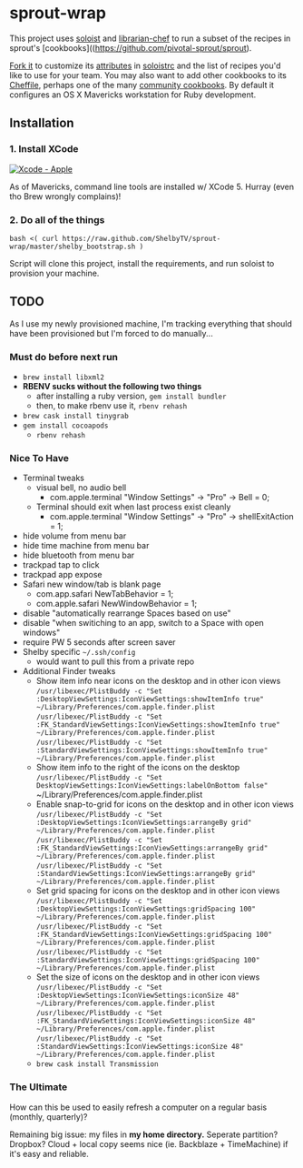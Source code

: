# sprout-wrap

This project uses [soloist](https://github.com/mkocher/soloist) and [librarian-chef](https://github.com/applicationsonline/librarian-chef)
to run a subset of the recipes in sprout's [cookbooks]((https://github.com/pivotal-sprout/sprout).

[Fork it](https://github.com/pivotal-sprout/sprout-wrap/fork) to 
customize its [attributes](http://docs.opscode.com/chef_overview_attributes.html) in [soloistrc](/soloistrc) and the list of recipes 
you'd like to use for your team. You may also want to add other cookbooks to its [Cheffile](/Cheffile), perhaps one 
of the many [community cookbooks](http://community.opscode.com/cookbooks). By default it configures an OS X 
Mavericks workstation for Ruby development.

## Installation

### 1. Install XCode

[![Xcode - Apple](http://r.mzstatic.com/images/web/linkmaker/badge_macappstore-lrg.gif)](https://itunes.apple.com/us/app/xcode/id497799835?mt=12&uo=4)

As of Mavericks, command line tools are installed w/ XCode 5.  Hurray (even tho Brew wrongly complains)!

### 2. Do all of the things
  
  `bash <( curl https://raw.github.com/ShelbyTV/sprout-wrap/master/shelby_bootstrap.sh )`
  
  Script will clone this project, install the requirements, and run soloist to provision your machine.

## TODO

As I use my newly provisioned machine, I'm tracking everything that should have been provisioned but I'm forced to do manually...

### Must do before next run
* `brew install libxml2`
* **RBENV sucks without the following two things**
  * after installing a ruby version, `gem install bundler`
  * then, to make rbenv use it, `rbenv rehash`
* `brew cask install tinygrab` 
* `gem install cocoapods`
  * `rbenv rehash`
 

### Nice To Have
* Terminal tweaks
  * visual bell, no audio bell
    * com.apple.terminal "Window Settings" -> "Pro" -> Bell = 0;
  * Terminal should exit when last process exist cleanly
    * com.apple.terminal "Window Settings" -> "Pro" -> shellExitAction = 1;
* hide volume from menu bar
* hide time machine from menu bar
* hide bluetooth from menu bar
* trackpad tap to click
* trackpad app expose
* Safari new window/tab is blank page
  * com.app.safari NewTabBehavior = 1;
  * com.apple.safari NewWindowBehavior = 1;
* disable "automatically rearrange Spaces based on use"
* disable "when switiching to an app, switch to a Space with open windows"
* require PW 5 seconds after screen saver
* Shelby specific `~/.ssh/config`
  * would want to pull this from a private repo
* Additional Finder tweaks
  * Show item info near icons on the desktop and in other icon views
`/usr/libexec/PlistBuddy -c "Set :DesktopViewSettings:IconViewSettings:showItemInfo true" ~/Library/Preferences/com.apple.finder.plist`
`/usr/libexec/PlistBuddy -c "Set :FK_StandardViewSettings:IconViewSettings:showItemInfo true" ~/Library/Preferences/com.apple.finder.plist`
`/usr/libexec/PlistBuddy -c "Set :StandardViewSettings:IconViewSettings:showItemInfo true" ~/Library/Preferences/com.apple.finder.plist`
  * Show item info to the right of the icons on the desktop
`/usr/libexec/PlistBuddy -c "Set DesktopViewSettings:IconViewSettings:labelOnBottom false"` ~/Library/Preferences/com.apple.finder.plist
  * Enable snap-to-grid for icons on the desktop and in other icon views
`/usr/libexec/PlistBuddy -c "Set :DesktopViewSettings:IconViewSettings:arrangeBy grid" ~/Library/Preferences/com.apple.finder.plist`
`/usr/libexec/PlistBuddy -c "Set :FK_StandardViewSettings:IconViewSettings:arrangeBy grid" ~/Library/Preferences/com.apple.finder.plist`
`/usr/libexec/PlistBuddy -c "Set :StandardViewSettings:IconViewSettings:arrangeBy grid" ~/Library/Preferences/com.apple.finder.plist`
  * Set grid spacing for icons on the desktop and in other icon views
`/usr/libexec/PlistBuddy -c "Set :DesktopViewSettings:IconViewSettings:gridSpacing 100" ~/Library/Preferences/com.apple.finder.plist`
`/usr/libexec/PlistBuddy -c "Set :FK_StandardViewSettings:IconViewSettings:gridSpacing 100" ~/Library/Preferences/com.apple.finder.plist`
`/usr/libexec/PlistBuddy -c "Set :StandardViewSettings:IconViewSettings:gridSpacing 100" ~/Library/Preferences/com.apple.finder.plist`
  * Set the size of icons on the desktop and in other icon views
`/usr/libexec/PlistBuddy -c "Set :DesktopViewSettings:IconViewSettings:iconSize 48" ~/Library/Preferences/com.apple.finder.plist`
`/usr/libexec/PlistBuddy -c "Set :FK_StandardViewSettings:IconViewSettings:iconSize 48" ~/Library/Preferences/com.apple.finder.plist`
`/usr/libexec/PlistBuddy -c "Set :StandardViewSettings:IconViewSettings:iconSize 48" ~/Library/Preferences/com.apple.finder.plist`
  * `brew cask install Transmission`





### The Ultimate
How can this be used to easily refresh a computer on a regular basis (monthly, quarterly)?


Remaining big issue: my files in **my home directory.**  Seperate partition?  Dropbox? 
Cloud + local copy seems nice (ie. Backblaze + TimeMachine) if it's easy and reliable.
